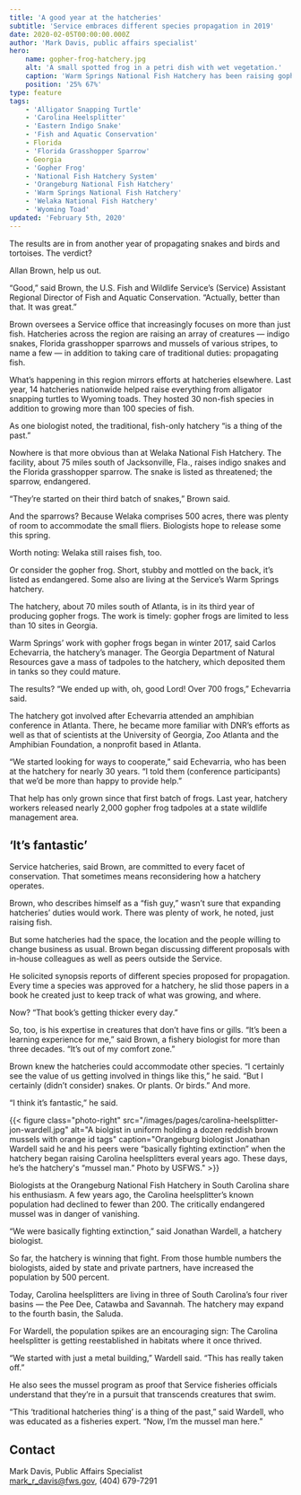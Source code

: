 ```yaml
---
title: 'A good year at the hatcheries'
subtitle: 'Service embraces different species propagation in 2019'
date: 2020-02-05T00:00:00.000Z
author: 'Mark Davis, public affairs specialist'
hero:
    name: gopher-frog-hatchery.jpg
    alt: 'A small spotted frog in a petri dish with wet vegetation.'
    caption: 'Warm Springs National Fish Hatchery has been raising gopher frogs for three years, a departure from its traditional responsibilities of propagating fish. Photo by USFWS.'
    position: '25% 67%'
type: feature
tags:
    - 'Alligator Snapping Turtle'
    - 'Carolina Heelsplitter'
    - 'Eastern Indigo Snake'
    - 'Fish and Aquatic Conservation'
    - Florida
    - 'Florida Grasshopper Sparrow'
    - Georgia
    - 'Gopher Frog'
    - 'National Fish Hatchery System'
    - 'Orangeburg National Fish Hatchery'
    - 'Warm Springs National Fish Hatchery'
    - 'Welaka National Fish Hatchery'
    - 'Wyoming Toad'
updated: 'February 5th, 2020'
---
```


The results are in from another year of propagating snakes and birds and tortoises. The verdict?

Allan Brown, help us out.

“Good,” said Brown, the U.S. Fish and Wildlife Service’s (Service) Assistant Regional Director of Fish and Aquatic Conservation. “Actually, better than that. It was great.”

Brown oversees a Service office that increasingly focuses on more than just fish. Hatcheries across the region are raising an array of creatures &mdash; indigo snakes, Florida grasshopper sparrows and mussels of various stripes, to name a few &mdash; in addition to taking care of traditional duties: propagating fish.

What’s happening in this region mirrors efforts at hatcheries elsewhere. Last year, 14 hatcheries nationwide helped raise everything from alligator snapping turtles to Wyoming toads. They hosted 30 non-fish species in addition to growing more than 100 species of fish.

As one biologist noted, the traditional, fish-only hatchery “is a thing of the past.”

Nowhere is that more obvious than at Welaka National Fish Hatchery. The facility, about 75 miles south of Jacksonville, Fla., raises indigo snakes and the Florida grasshopper sparrow. The snake is listed as threatened; the sparrow, endangered.

“They’re started on their third batch of snakes,” Brown said.

And the sparrows? Because Welaka comprises 500 acres, there was plenty of room to accommodate the small fliers. Biologists hope to release some this spring.

Worth noting: Welaka still raises fish, too.

Or consider the gopher frog. Short, stubby and mottled on the back, it’s listed as endangered. Some also are living at the Service’s Warm Springs hatchery.

The hatchery, about 70 miles south of Atlanta, is in its third year of producing gopher frogs. The work is timely: gopher frogs are limited to less than 10 sites in Georgia.

Warm Springs’ work with gopher frogs began in winter 2017, said Carlos Echevarria, the hatchery’s manager. The Georgia Department of Natural Resources gave a mass of tadpoles to the hatchery, which deposited them in tanks so they could mature.

The results? “We ended up with, oh, good Lord! Over 700 frogs,” Echevarria said.

The hatchery got involved after Echevarria attended an amphibian conference in Atlanta. There, he became more familiar with DNR’s efforts as well as that of scientists at the University of Georgia, Zoo Atlanta and the Amphibian Foundation, a nonprofit based in Atlanta.

“We started looking for ways to cooperate,” said Echevarria, who has been at the hatchery for nearly 30 years. “I told them (conference participants) that we’d be more than happy to provide help.”

That help has only grown since that first batch of frogs.  Last year, hatchery workers released nearly 2,000 gopher frog tadpoles at a state wildlife management area.

## ‘It’s fantastic’

Service hatcheries, said Brown, are committed to every facet of conservation. That sometimes means reconsidering how a hatchery operates.

Brown, who describes himself as a “fish guy,” wasn’t sure that expanding hatcheries’ duties would work. There was plenty of work, he noted, just raising fish.

But some hatcheries had the space, the location and the people willing to change business as usual. Brown began discussing different proposals with in-house colleagues as well as peers outside the Service.

He solicited synopsis reports of different species proposed for propagation. Every time a species was approved for a hatchery, he slid those papers in a book he created just to keep track of what was growing, and where.

Now? “That book’s getting thicker every day.”

So, too, is his expertise in creatures that don’t have fins or gills. “It’s been a learning experience for me,” said Brown, a fishery biologist for more than three decades. “It’s out of my comfort zone.”

Brown knew the hatcheries could accommodate other species. “I certainly see the value of us getting involved in things like this,” he said. “But I certainly (didn’t consider) snakes. Or plants. Or birds.” And more.

“I think it’s fantastic,” he said.

{{< figure class="photo-right" src="/images/pages/carolina-heelsplitter-jon-wardell.jpg" alt="A biolgist in uniform holding a dozen reddish brown mussels with orange id tags" caption="Orangeburg biologist Jonathan Wardell said he and his peers were “basically fighting extinction” when the hatchery began raising Carolina heelsplitters everal years ago. These days, he’s the hatchery's “mussel man.” Photo by USFWS." >}}

Biologists at the Orangeburg National Fish Hatchery in South Carolina share his enthusiasm. A few years ago, the Carolina heelsplitter’s known population had declined to fewer than 200. The critically endangered mussel was in danger of vanishing.

“We were basically fighting extinction,” said Jonathan Wardell, a hatchery biologist.

So far, the hatchery is winning that fight. From those humble numbers the biologists, aided by state and private partners, have increased the population by 500 percent.

Today, Carolina heelsplitters are living in three of South Carolina’s four river basins &mdash; the Pee Dee, Catawba and Savannah. The hatchery may expand to the fourth basin, the Saluda.

For Wardell, the population spikes are an encouraging sign: The Carolina heelsplitter is getting reestablished in habitats where it once thrived.

“We started with just a metal building,” Wardell said. “This has really taken off.”

He also sees the mussel program as proof that Service fisheries officials understand that they’re in a pursuit that transcends creatures that swim.

“This ‘traditional hatcheries thing’ is a thing of the past,” said Wardell, who was educated as a fisheries expert. “Now, I’m the mussel man here.”

## Contact
Mark Davis, Public Affairs Specialist  
[mark_r_davis@fws.gov](mailto:mark_r_davis@fws.gov), (404) 679-7291